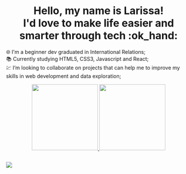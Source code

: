 <h1 align="center"> Hello, my name is Larissa!</br> I'd love to make life easier and smarter through tech :ok_hand:</h1 align="center">

:globe_with_meridians: I'm a beginner dev graduated in International Relations;</br>
:books: Currently studying HTML5, CSS3, Javascript and React;</br>
:chart: I’m looking to collaborate on projects that can help me to improve my skills in web development and data exploration;</br>


<div align="center">
  <a href="https://github.com/larissasmartins">
  <img height="180em" src="https://github-readme-stats.vercel.app/api?username=larissasmartins&show_icons=true&theme=dark&include_all_commits=true&count_private=true"/>
  <img height="180em" src="https://github-readme-stats.vercel.app/api/top-langs/?username=larissasmartins&layout=compact&langs_count=7&theme=dark"/>
</div>
  
  ##
  
 <div>
  <a href="https://www.linkedin.com/in/larissa-s-martins/" target="_blank"><img src="https://img.shields.io/badge/-LinkedIn-%230077B5?style=for-the-badge&logo=linkedin&logoColor=white" target="_blank"></a> 
  </div>
  
